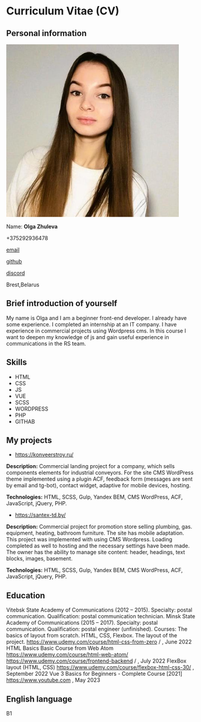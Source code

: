 # Curriculum Vitae (CV)

##  Personal information


![photo](/img/myphoto.jpg)

Name: **Olga Zhuleva**

+375292936478

[email](zhuleva_o@list.ru)

[github](https://github.com/Olga-Zhuleva)

[discord](olga_zhuleva)

Brest,Belarus


## Brief introduction of yourself


My name is Olga and I am a beginner front-end developer. I already have some experience. I completed an internship at an IT company. I have experience in commercial projects using Wordpress cms. In this course I want to deepen my knowledge of js and gain useful experience in communications in the RS team.


## Skills


* HTML
* CSS
* JS
* VUE
* SCSS
* WORDPRESS
* PHP
* GITHAB

## My projects

* https://konveerstroy.ru/

**Description:**
    Commercial landing project for a company,
which sells components
elements for industrial conveyors. For the site
CMS WordPress theme implemented using a plugin
ACF, feedback form (messages are sent by email and
tg-bot), contact widget, adaptive for mobile
devices, hosting.
    
**Technologies:** HTML, SCSS, Gulp, Yandex BEM, CMS WordPress,
ACF, JavaScript, jQuery, PHP.

* https://santex-td.by/

**Description:**
    Commercial project for promotion
store selling plumbing, gas. equipment,
heating, bathroom furniture. The site has
mobile adaptation. This project was implemented with
using CMS Wordpress. Loading completed as well
to hosting and the necessary settings have been made.
The owner has the ability to manage
site content: header, headings, text blocks,
images, basement.

**Technologies:** HTML, SCSS, Gulp, Yandex BEM, CMS WordPress,
ACF, JavaScript, jQuery, PHP.

## Education


Vitebsk State Academy of Communications
(2012 – 2015).
Specialty: postal communication.
Qualification: postal communication technician.
Minsk State Academy of Communications
(2015 – 2017).
Specialty: postal communication.
Qualification: postal engineer (unfinished).
Courses:
The basics of layout from scratch. HTML, CSS, Flexbox. The layout
of the project.
https://www.udemy.com/course/html-css-from-zero / , June 2022
HTML Basics Basic Course from Web Atom
https://www.udemy.com/course/html-web-atom/
https://www.udemy.com/course/frontend-backend / , July 2022
FlexBox layout (HTML, CSS)
https://www.udemy.com/course/flexbox-html-css-30/ ,
September 2022
Vue 3 Basics for Beginners - Complete Course [2021]
https://www.youtube.com , May 2023

## English language 

B1




